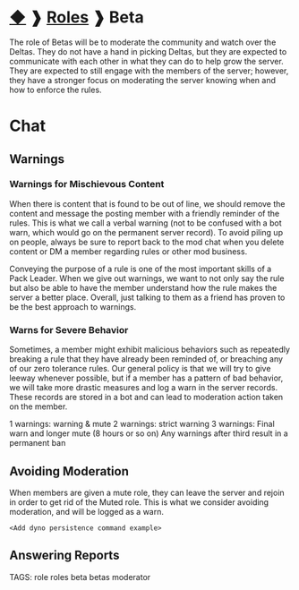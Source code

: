 # [◆](/../../) ❱ [Roles](/Roles) ❱ Beta

The role of Betas will be to moderate the community and watch over the Deltas. They do not have a hand in picking Deltas, but they are expected to communicate with each other in what they can do to help grow the server. They are expected to still engage with the members of the server; however, they have a stronger focus on moderating the server knowing when and how to enforce the rules.

# Chat

## Warnings

### **Warnings** for Mischievous Content

When there is content that is found to be out of line, we should remove the content and message the posting member with a friendly reminder of the rules. This is what we call a verbal warning (not to be confused with a bot warn, which would go on the permanent server record). To avoid piling up on people, always be sure to report back to the mod chat when you delete content or DM a member regarding rules or other mod business.

Conveying the purpose of a rule is one of the most important skills of a Pack Leader. When we give out warnings, we want to not only say the rule but also be able to have the member understand how the rule makes the server a better place. Overall, just talking to them as a friend has proven to be the best approach to warnings.

### **Warns** for Severe Behavior

Sometimes, a member might exhibit malicious behaviors such as repeatedly breaking a rule that they have already been reminded of, or breaching any of our zero tolerance rules. Our general policy is that we will try to give leeway whenever possible, but if a member has a pattern of bad behavior, we will take more drastic measures and log a warn in the server records. These records are stored in a bot and can lead to moderation action taken on the member.

1 warnings: warning & mute 2 warnings: strict warning 3 warnings: Final warn and longer mute (8 hours or so on) Any warnings after third result in a permanent ban

## Avoiding Moderation

When members are given a mute role, they can leave the server and rejoin in order to get rid of the Muted role. This is what we consider avoiding moderation, and will be logged as a warn.

`<Add dyno persistence command example>`

## Answering Reports

TAGS: role roles beta betas moderator
